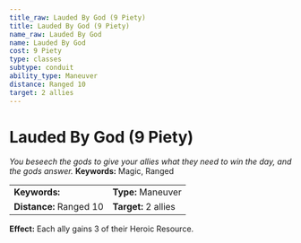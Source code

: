 ```yaml
---
title_raw: Lauded By God (9 Piety)
title: Lauded By God (9 Piety)
name_raw: Lauded By God
name: Lauded By God
cost: 9 Piety
type: classes
subtype: conduit
ability_type: Maneuver
distance: Ranged 10
target: 2 allies
---
```


# Lauded By God (9 Piety)

*You beseech the gods to give your allies what they need to win the day, and the gods answer.* **Keywords:** Magic, Ranged

|                         |                      |
| :---------------------- | :------------------- |
| **Keywords:**           | **Type:** Maneuver   |
| **Distance:** Ranged 10 | **Target:** 2 allies |

**Effect:** Each ally gains 3 of their Heroic Resource.

